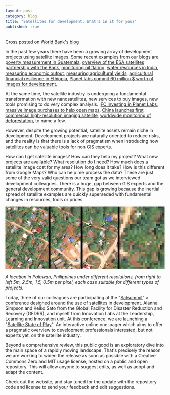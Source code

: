 ```yaml
---
layout: post
category: blog
title: "Satellites for development: What's in it for you?"
published: true
---
```


Cross posted on [World Bank's blog](https://blogs.worldbank.org/voices/satellites-development-what-it-you-0 "Permalink to Satellites for development: What's in it for you?")

In the past few years there have been a growing array of development projects using satellite images. Some recent examples from our blogs are [poverty measurement in Guatemala][1], [overview of the ESA satellites partnership with the Bank][2], [monitoring oil flaring][2], [water resources in India][3], [measuring economic output][4], [measuring agricultural yields][5], [agricultural financial resilience in Ethiopia][6], [Planet labs commit 60 million $ worth of images for development.][7]  

At the same time, the satellite industry is undergoing a fundamental transformation with new nanosatellites, new services to buy images, new tools promising to do very complex analysis. I[FC investing in Planet Labs][8], [massive image purchases to help open maps][9], [China launches first commercial high-resolution imaging satellite][10], [worldwide monitoring of deforestation][11], to name a few.       

However, despite the growing potential, satellite assets remain niche in development. Development projects are naturally oriented to reduce risks, and the reality is that there is a lack of pragmatism when introducing how satellites can be valuable tools for non GIS experts.  

How can I get satellite images? How can they help my project? What new projects are available? What resolution do I need? How much does a satellite image cost for my area? How long does it take? How is this different from Google Maps? Who can help me process the data? These are just some of the very valid questions our team got as we interviewed development colleagues. There is a huge, gap between GIS experts and the general development community. This gap is growing because the inertial spread of satellite examples are quickly superseded with fundamental changes in resources, tools or prices.

![satellite images of a location in the Philippines][12]

_A location in Palawan, Philippines under different resolutions, from right to left 5m, 2.5m, 1.5, 0.5m per pixel, each case suitable for different types of projects._


Today, three of our colleagues are participating at the "[Satsummit][13]" a conference designed around the use of satellites in development. Alanna Simpson and Keiko Sato from the Global Facility for Disaster Reduction and Recovery (GFDRR), and myself from Innovation Labs at the Leadership, Learning and Innovation unit. At this conference, we are launching a "[Satellite State of Play][14]".  An interactive online one-pager which aims to offer a pragmatic overview to development professionals interested, but not experts yet, on the satellite industry.  

Beyond a comprehensive review, this public good is an exploratory dive into the main space of a rapidly moving landscape. That's precisely the reason we are working to widen the release as soon as possible with a Creative Commons Zero and MIT usage license, hosted on a public and open repository. This will allow anyone to suggest edits, as well as adopt and adapt the content.  

Check out the website, and stay tuned for the update with the repository code and license to send your feedback and edit suggestions.



[1]: http://documents.worldbank.org/curated/en/2015/06/24687045/estimating-local-poverty-measures-using-satellite-images-pilot-application-central-america
[2]: http://www.worldbank.org/en/news/feature/2013/08/20/earth-observation-for-development-success-stories
[3]: http://water.worldbank.org/node/83985
[4]: http://blogs.worldbank.org/opendata/data-lab-link-roundup-data-impacts-satellite-economics-bitsquatting-favorite-number-giving-trees
[5]: http://blogs.worldbank.org/impactevaluations/measuring-yields-space
[6]: http://blogs.worldbank.org/ic4d/using-satellite-technologies-protect-african-farmers-climate-shocks
[7]: http://www.prnewswire.com/news-releases/planet-labs-commits-60-million-in-geospatial-imagery-to-global-community-300150027.html
[8]: http://ifcextapps.ifc.org/ifcext%5CPressroom%5CIFCPressRoom.nsf%5C0%5C74AF6601CDB3D8B485257E260063B42D
[9]: https://www.mapbox.com/blog/millions-of-high-res-imagery/
[10]: http://spacenews.com/china-launches-high-resolution-commercial-imaging-satellite/
[11]: http://www.globalforestwatch.org/
[12]: /media/satellite.jpg "Satellite image"
[13]: https://satsummit.io/
[14]: http://satsummit.github.io/landscape/
